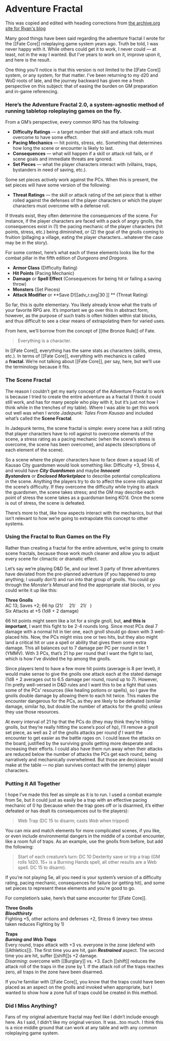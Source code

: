 
# Adventure Fractal

This was copied and edited with heading corrections from [the archive.org site for Ryan's blog](https://web.archive.org/web/20181123064823/http://ryanmdanks.com/the-adventure-fractal-2-0/)

Many good things have been said regarding the adventure fractal I wrote for the [[Fate Core]] roleplaying game system years ago. Truth be told, I was never happy with it. While others could get it to work, I never could –– at least, not in the way I wanted. But I’ve years to work on it, improve upon it, and here is the result.

One thing you’ll notice is that this version is not limited to the [[Fate Core]] system, or any system, for that matter. I’ve been returning to my d20 and WoD roots of late, and the journey backward has given me a fresh perspective on this subject: that of easing the burden on GM preparation and in-game referencing.

### **Here’s the Adventure Fractal 2.0, a system-agnostic method of running tabletop roleplaying games on the fly.**

From a GM’s perspective, every common RPG has the following:

-   **Difficulty Ratings** –– a target number that skill and attack rolls must overcome to have some effect.
-   **Pacing Mechanics** –– hit points, stress, etc. Something that determines how long the scene or encounter is likely to last.
-   **Consequences** –– what will happen if a skill or attack roll fails, or if scene goals and immediate threats are ignored.
-   **Set Pieces** –– what the player characters interact with (villains, traps, bystanders in need of saving, etc.).

Some set pieces actively work against the PCs. When this is present, the set pieces will have some version of the following:

-   **Threat Ratings** –– the skill or attack rating of the set piece that is either rolled against the defenses of the player characters or which the player characters must overcome with a defense roll.

If threats exist, they often determine the consequences of the scene. For instance, if the player characters are faced with a pack of angry gnolls, the consequences exist in (1) the pacing mechanic of the player characters (hit points, stress, etc.) being diminished, or (2) the goal of the gnolls coming to fruition (pillaging a village, eating the player characters…whatever the case may be in the story).

For some context, here’s what each of these elements looks like for the combat pillar in the fifth edition of _Dungeons and Dragons_.

-   **Armor Class** (Difficulty Rating)
-   **Hit Points** (Pacing Mechanic)
-   **Damage** or **Spell Effect** (Consequences for being hit or failing a saving throw)
-   **Monsters** (Set Pieces)
-   **Attack Modifier** or **Save D![[adv_r.svg|30 ]] ** (Threat Rating)

So far, this is quite elementary. You likely already know what the traits of your favorite RPG are. It’s important we go over this in abstract form, however, as the purpose of such traits is often hidden within stat blocks, and thus difficult to see a clear means of extrapolating them for varied uses.

From here, we’ll borrow from the concept of [[the Bronze Rule]] of Fate.

> Everything is a character.

In [[Fate Core]], everything has the same stats as characters (skills, stress, etc.). In terms of [[Fate Core]], everything with mechanics is called a **fractal**. We’re not talking about [[Fate Core]], per say, here, but we’ll use the terminology because it fits.

### **The Scene Fractal**

The reason I couldn’t get my early concept of the Adventure Fractal to work is because I tried to create the entire adventure as a fractal (I think it could still work, and has for many people who play with it, but it’s just not how I think while in the trenches of my table). Where I was able to get this work out well was when I wrote _Jadepunk: Tales From Kausao_ and included what’s called the **Scene Fractal**.

In Jadepunk terms, the scene fractal is simple: every scene has a skill rating that player characters have to roll against to overcome elements of the scene, a stress rating as a pacing mechanic (when the scene’s stress is overcome, the scene has been overcome), and aspects (descriptions of each element of the scene).

So a scene where the player characters have to face down a squad (4) of Kausao City guardsmen would look something like: Difficulty +3, Stress 4, and would have **_City Guardsmen_** and maybe _**Innocent Bystanders**_ or _**Enclosed Marketplace**_ to describe potential complications in the scene. Anything the players try to do to affect the scene rolls against the scene’s difficulty. If they overcome the difficulty while trying to attack the guardsmen, the scene takes stress; and the GM may describe each point of stress the scene takes as a guardsman being KO’d. Once the scene is out of stress, the scene is defeated.

There’s more to that, like how aspects interact with the mechanics, but that isn’t relevant to how we’re going to extrapolate this concept to other systems.

### Using the Fractal to Run Games on the Fly

Rather than creating a fractal for the entire adventure, we’re going to create scene fractals, because those work much cleaner and allow you to adjust every scene for climactic or dramatic effect.

Let’s say we’re playing D&D 5e, and our level 3 party of three adventurers have deviated from the pre-planned adventure (if you happened to prep anything; I usually don’t) and run into that group of gnolls. You could go through the _Monster’s Manual_ and find the appropriate stat blocks, or you could write it up like this:

**Three Gnolls**  
AC 13; Saves +2; 66 hp (21/     21/    21/   )  
Six Attacks at +5 (1d8 + 2 damage)

66 hit points might seem like a lot for a single gnoll, but, **and** **this is important**, I want this fight to be 2-4 rounds long. Since most PCs deal 7 damage with a normal hit in tier one, each gnoll should go down with 3 well-placed hits. Now, the PCs might miss one or two hits, but they also might land a critical hit or use a spell or ability that gives them some extra damage. This all balances out to 7 damage per PC per round in tier 1 (YMMV). With 3 PCs, that’s 21 hp per round that I want the fight to last, which is how I’ve divided the hp among the gnolls.

Since players tend to have a few more hit points (average is 8 per level), it would make sense to give the gnolls one attack each at the stated damage (1d8 + 2 averages out to 6.5 damage per round, round up to 7). However, I’m pretty well-versed in D&D rules and I want this to be a fight that uses some of the PCs’ resources (like healing potions or spells), so I gave the gnolls double damage by allowing them to each hit twice. This makes the encounter dangerous for the PCs, as they are likely to be defeated (similar damage, similar hp, but double the number of attacks for the gnolls) unless they use those resources.

At every interval of 21 hp that the PCs do (they may think they’re hitting gnolls, but they’re really hitting the scene’s pool of hp), I’ll remove a gnoll set piece, as well as 2 of the gnolls attacks per round _if_ I want the encounter to get easier as the battle rages on. I could leave the attacks on the board, justified by the surviving gnolls getting more desperate and increasing their efforts. I could also have them run away when their attacks are reduced below the number of attacks the PCs get each round, being narratively and mechanically overwhelmed. But those are decisions I would make at the table –– no plan survives contact with the (enemy) player characters.

### Putting it All Together

I hope I’ve made this feel as simple as it is to run. I used a combat example from 5e, but it could just as easily be a trap with an effective pacing mechanic of 0 hp (because when the trap goes off or is disarmed, it’s either defeated or has dealt its consequences out to the players):

> Web Trap (DC 15 to disarm; casts _Web_ when tripped)

You can mix and match elements for more complicated scenes, if you like, or even include environmental dangers in the middle of a combat encounter, like a room full of traps. As an example, use the gnolls from before, but add the following:

> Start of each creature’s turn: DC 10 Dexterity save or trip a trap (GM rolls 1d20. 15+ is a Burning Hands spell, all other results are a Web spell. DC 15 to disarm).

If you’re not playing 5e, all you need is your system’s version of a difficulty rating, pacing mechanic, consequences for failure (or getting hit), and some set pieces to represent these elements and you’re good to go.

For completion’s sake, here’s that same encounter for [[Fate Core]].

**Three Gnolls**  
_**Bloodthirsty**_  
Fighting +5, other actions and defenses +2, Stress 6 (every two stress taken reduces Fighting by 1)

**Traps**  
_**Burning and Web Traps**_  
Every round, traps attack with +3 vs. everyone in the zone (defend with [[Athletics]]). The first time you are hit, gain _**Restrained**_ aspect. The second time you are hit, suffer [[shift]]s +2 damage.  
_Disarming_: overcome with [[Burglary]] vs. +3. Each [[shift]] reduces the attack roll of the traps in the zone by 1. If the attack roll of the traps reaches zero, all traps in the zone have been disarmed.

If you’re familiar with [[Fate Core]], you know that the traps could have been placed as an aspect on the gnolls and invoked when appropriate, but I wanted to show how a zone full of traps could be created in this method.

### Did I Miss Anything?

Fans of my original adventure fractal may feel like I didn’t include enough here. As I said, I didn’t like my original version. It was…too much. I think this is a nice middle ground that can work at any table and with any common roleplaying game system.